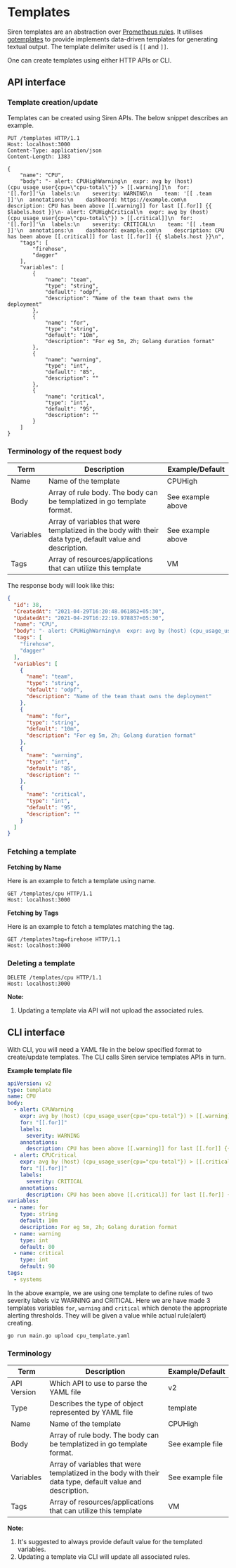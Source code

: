 # Templates

Siren templates are an abstraction
over [Prometheus rules](https://prometheus.io/docs/prometheus/latest/configuration/alerting_rules/). It
utilises [gotemplates](https://golang.org/pkg/text/template/) to provide implements data-driven templates for generating
textual output. The template delimiter used is `[[` and `]]`.

One can create templates using either HTTP APIs or CLI.

## API interface

### Template creation/update

Templates can be created using Siren APIs. The below snippet describes an example.

```http request
PUT /templates HTTP/1.1
Host: localhost:3000
Content-Type: application/json
Content-Length: 1383

{
    "name": "CPU",
    "body": "- alert: CPUHighWarning\n  expr: avg by (host) (cpu_usage_user{cpu=\"cpu-total\"}) > [[.warning]]\n  for: '[[.for]]'\n  labels:\n    severity: WARNING\n    team: '[[ .team ]]'\n  annotations:\n    dashboard: https://example.com\n    description: CPU has been above [[.warning]] for last [[.for]] {{ $labels.host }}\n- alert: CPUHighCritical\n  expr: avg by (host) (cpu_usage_user{cpu=\"cpu-total\"}) > [[.critical]]\n  for: '[[.for]]'\n  labels:\n    severity: CRITICAL\n    team: '[[ .team ]]'\n  annotations:\n    dashboard: example.com\n    description: CPU has been above [[.critical]] for last [[.for]] {{ $labels.host }}\n",
    "tags": [
        "firehose",
        "dagger"
    ],
    "variables": [
        {
            "name": "team",
            "type": "string",
            "default": "odpf",
            "description": "Name of the team thaat owns the deployment"
        },
        {
            "name": "for",
            "type": "string",
            "default": "10m",
            "description": "For eg 5m, 2h; Golang duration format"
        },
        {
            "name": "warning",
            "type": "int",
            "default": "85",
            "description": ""
        },
        {
            "name": "critical",
            "type": "int",
            "default": "95",
            "description": ""
        }
    ]
}

```

### Terminology of the request body

| Term        | Description                                                                                                | Example/Default  |
|-------------|------------------------------------------------------------------------------------------------------------|------------------|
| Name        | Name of the template                                                                                       | CPUHigh          |
| Body        | Array of rule body. The body can be templatized in go template format.                                     | See example above |
| Variables   | Array of variables that were templatized in the body with their data type, default value and description.  | See example above |
| Tags        | Array of resources/applications that can utilize this template                                             | VM               |

The response body will look like this:

```json
{
  "id": 38,
  "CreatedAt": "2021-04-29T16:20:48.061862+05:30",
  "UpdatedAt": "2021-04-29T16:22:19.978837+05:30",
  "name": "CPU",
  "body": "- alert: CPUHighWarning\n  expr: avg by (host) (cpu_usage_user{cpu=\"cpu-total\"}) > [[.warning]]\n  for: '[[.for]]'\n  labels:\n    severity: WARNING\n    team: '[[ .team ]]'\n  annotations:\n    dashboard: https://example.com\n    description: CPU has been above [[.warning]] for last [[.for]] {{ $labels.host }}\n- alert: CPUHighCritical\n  expr: avg by (host) (cpu_usage_user{cpu=\"cpu-total\"}) > [[.critical]]\n  for: '[[.for]]'\n  labels:\n    severity: CRITICAL\n    team: '[[ .team ]]'\n  annotations:\n    dashboard: example.com\n    description: CPU has been above [[.critical]] for last [[.for]] {{ $labels.host }}\n",
  "tags": [
    "firehose",
    "dagger"
  ],
  "variables": [
    {
      "name": "team",
      "type": "string",
      "default": "odpf",
      "description": "Name of the team thaat owns the deployment"
    },
    {
      "name": "for",
      "type": "string",
      "default": "10m",
      "description": "For eg 5m, 2h; Golang duration format"
    },
    {
      "name": "warning",
      "type": "int",
      "default": "85",
      "description": ""
    },
    {
      "name": "critical",
      "type": "int",
      "default": "95",
      "description": ""
    }
  ]
}
```

### Fetching a template

**Fetching by Name**

Here is an example to fetch a template using name.

```http request
GET /templates/cpu HTTP/1.1
Host: localhost:3000
```

**Fetching by Tags**

Here is an example to fetch a templates matching the tag.

```http request
GET /templates?tag=firehose HTTP/1.1
Host: localhost:3000
```

### Deleting a template

```http request
DELETE /templates/cpu HTTP/1.1
Host: localhost:3000
```

**Note:**

1. Updating a template via API will not upload the associated rules.

## CLI interface

With CLI, you will need a YAML file in the below specified format to create/update templates. The CLI calls Siren
service templates APIs in turn.

**Example template file**

```yaml
apiVersion: v2
type: template
name: CPU
body:
  - alert: CPUWarning
    expr: avg by (host) (cpu_usage_user{cpu="cpu-total"}) > [[.warning]]
    for: "[[.for]]"
    labels:
      severity: WARNING
    annotations:
      description: CPU has been above [[.warning]] for last [[.for]] {{ $labels.host }}
  - alert: CPUCritical
    expr: avg by (host) (cpu_usage_user{cpu="cpu-total"}) > [[.critical]]
    for: "[[.for]]"
    labels:
      severity: CRITICAL
    annotations:
      description: CPU has been above [[.critical]] for last [[.for]] {{ $labels.host }}
variables:
  - name: for
    type: string
    default: 10m
    description: For eg 5m, 2h; Golang duration format
  - name: warning
    type: int
    default: 80
  - name: critical
    type: int
    default: 90
tags:
  - systems
```

In the above example, we are using one template to define rules of two severity labels viz WARNING and CRITICAL. Here we
are have made 3 templates variables `for`, `warning` and `critical` which denote the appropriate alerting thresholds.
They will be given a value while actual rule(alert) creating.

```shell
go run main.go upload cpu_template.yaml
```

### Terminology

| Term        | Description                                                                                                | Example/Default  |
|-------------|------------------------------------------------------------------------------------------------------------|------------------|
| API Version | Which API to use to parse the YAML file                                                                    | v2               |
| Type        | Describes the type of object represented by YAML file                                                      | template         |
| Name        | Name of the template                                                                                       | CPUHigh          |
| Body        | Array of rule body. The body can be templatized in go template format.                                     | See example file |
| Variables   | Array of variables that were templatized in the body with their data type, default value and description.  | See example file |
| Tags        | Array of resources/applications that can utilize this template                                             | VM               |

**Note:**

1. It's suggested to always provide default value for the templated variables.
2. Updating a template via CLI will update all associated rules. 
